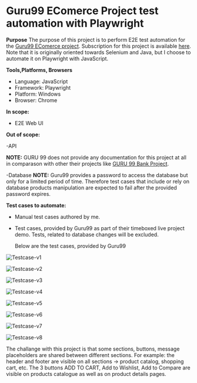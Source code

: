 # Guru99 EComerce Project test automation with Playwright

**Purpose**
The purpose of this project is to perform E2E test automation for the [Guru99 EComerce project](http://live.techpanda.org/index.php/). Subscription for this project is available [here](https://www.guru99.com/live-ecommerce-project.html). Note that it is originally oriented towards Selenium and Java, but I choose to automate it on Playwright with JavaScript.

**Tools,Platforms, Browsers**
 - Language: JavaScript
 - Framework: Playwright
 - Platform: Windows
 - Browser: Chrome

**In scope:**

- E2E Web UI

**Out of scope:**

-API

**NOTE:** GURU 99 does not provide any documentation for this project at all in comparason with other their projects like [GURU 99 Bank Project](https://www.guru99.com/live-selenium-project.html).

-Database
**NOTE:** Guru99 provides a password to access the database but only for a limited period of time. Therefore test cases that include or rely on database products manipulation are expected to fail after the provided password expires.

**Test cases to automate:**
 - Manual test cases authored by me.
 - Test cases, provided by Guru99 as part of their timeboxed live project demo. Tests, related to database changes will be excluded.

   Below are the test cases, provided by Guru99
   
![Testcase-v1](https://github.com/user-attachments/assets/48550049-f777-48de-93b6-9feffcb2cd83)

![Testcase-v2](https://github.com/user-attachments/assets/324720ad-b1ab-4ddb-aa67-00ea6e5d3060)

![Testcase-v3](https://github.com/user-attachments/assets/53ace54b-72e8-4067-85fd-82eed649c0eb)

![Testcase-v4](https://github.com/user-attachments/assets/b189596a-73ba-4736-8de6-0f72903f461c)

![Testcase-v5](https://github.com/user-attachments/assets/a213acce-c3e4-4161-a5af-39a983840c7a)

![Testcase-v6](https://github.com/user-attachments/assets/ec8ae193-1eca-4837-94e1-d66cdb4db7fe)

![Testcase-v7](https://github.com/user-attachments/assets/1dba2770-9a00-4cf7-b4b7-e97b740dc139)

![Testcase-v8](https://github.com/user-attachments/assets/5d730a76-dab1-4310-ba91-1b456a4bc563)


The challange with this project is that some sections, buttons, message placeholders are shared between different sections.
For example:
the header and footer are visible on all sections -> product catalog, shopping cart, etc.
The 3 buttons ADD TO CART, Add to Wishlist, Add to Compare are visible on products catalogue as well as on product details pages.


